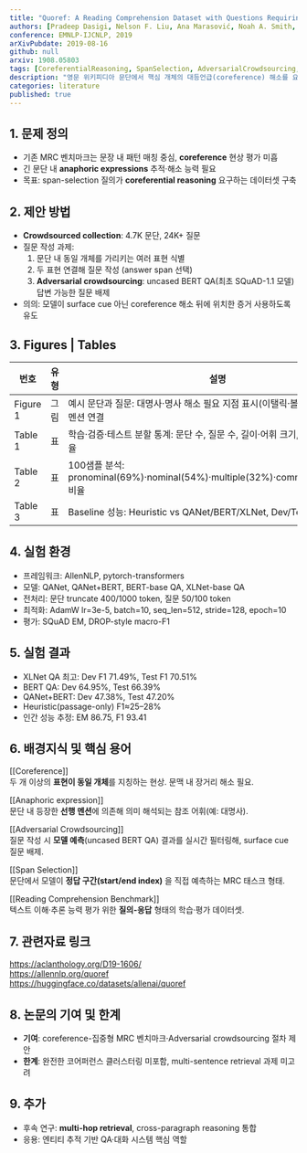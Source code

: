 ```yaml
---
title: "Quoref: A Reading Comprehension Dataset with Questions Requiring Coreferential Reasoning"
authors: [Pradeep Dasigi, Nelson F. Liu, Ana Marasović, Noah A. Smith, Matt Gardner]
conference: EMNLP-IJCNLP, 2019
arXivPubdate: 2019-08-16
github: null
arxiv: 1908.05803
tags: [CoreferentialReasoning, SpanSelection, AdversarialCrowdsourcing, ReadingComprehension, Dataset]
description: "영문 위키피디아 문단에서 핵심 개체의 대등언급(coreference) 해소를 요구하는 24K+ 질의-응답 쌍으로 구성된 읽기 이해 벤치마크 QUOREF 제안"
categories: literature
published: true
---
```


## 1. 문제 정의
- 기존 MRC 벤치마크는 문장 내 패턴 매칭 중심, **coreference** 현상 평가 미흡  
- 긴 문단 내 **anaphoric expressions** 추적·해소 능력 필요  
- 목표: span-selection 질의가 **coreferential reasoning** 요구하는 데이터셋 구축  

## 2. 제안 방법
- **Crowdsourced collection**: 4.7K 문단, 24K+ 질문  
- 질문 작성 과제:  
  1. 문단 내 동일 개체를 가리키는 여러 표현 식별  
  2. 두 표현 연결해 질문 작성 (answer span 선택)  
  3. **Adversarial crowdsourcing**: uncased BERT QA(최초 SQuAD-1.1 모델) 답변 가능한 질문 배제  
- 의의: 모델이 surface cue 아닌 coreference 해소 뒤에 위치한 증거 사용하도록 유도  

## 3. Figures | Tables
| 번호    | 유형     | 설명                                                                                  |
|-------|---------|-------------------------------------------------------------------------------------|
| Figure 1 | 그림     | 예시 문단과 질문: 대명사·명사 해소 필요 지점 표시(이탤릭·볼드·밑줄) 및 핵심 멘션 연결             |
| Table 1  | 표      | 학습·검증·테스트 분할 통계: 문단 수, 질문 수, 길이·어휘 크기, multi-span 비율                    |
| Table 2  | 표      | 100샘플 분석: pronominal(69%)·nominal(54%)·multiple(32%)·commonsense(10%) 비율            |
| Table 3  | 표      | Baseline 성능: Heuristic vs QANet/BERT/XLNet, Dev/Test EM·F1 비교                           |

## 4. 실험 환경
- 프레임워크: AllenNLP, pytorch-transformers  
- 모델: QANet, QANet+BERT, BERT-base QA, XLNet-base QA  
- 전처리: 문단 truncate 400/1000 token, 질문 50/100 token  
- 최적화: AdamW lr=3e-5, batch=10, seq_len=512, stride=128, epoch=10  
- 평가: SQuAD EM, DROP-style macro-F1  

## 5. 실험 결과
- XLNet QA 최고: Dev F1 71.49%, Test F1 70.51%  
- BERT QA: Dev 64.95%, Test 66.39%  
- QANet+BERT: Dev 47.38%, Test 47.20%  
- Heuristic(passage-only) F1≈25–28%  
- 인간 성능 추정: EM 86.75, F1 93.41  

## 6. 배경지식 및 핵심 용어
[[Coreference]]  
두 개 이상의 **표현이 동일 개체**를 지칭하는 현상. 문맥 내 장거리 해소 필요.

[[Anaphoric expression]]  
문단 내 등장한 **선행 멘션**에 의존해 의미 해석되는 참조 어휘(예: 대명사).

[[Adversarial Crowdsourcing]]  
질문 작성 시 **모델 예측**(uncased BERT QA) 결과를 실시간 필터링해, surface cue 질문 배제.

[[Span Selection]]  
문단에서 모델이 **정답 구간(start/end index)** 을 직접 예측하는 MRC 태스크 형태.

[[Reading Comprehension Benchmark]]  
텍스트 이해·추론 능력 평가 위한 **질의-응답** 형태의 학습·평가 데이터셋.

## 7. 관련자료 링크
https://aclanthology.org/D19-1606/  
https://allennlp.org/quoref  
https://huggingface.co/datasets/allenai/quoref

## 8. 논문의 기여 및 한계
- **기여**: coreference-집중형 MRC 벤치마크·Adversarial crowdsourcing 절차 제안  
- **한계**: 완전한 코어퍼런스 클러스터링 미포함, multi-sentence retrieval 과제 미고려  

## 9. 추가
- 후속 연구: **multi-hop retrieval**, cross-paragraph reasoning 통합  
- 응용: 엔티티 추적 기반 QA·대화 시스템 핵심 역할  
